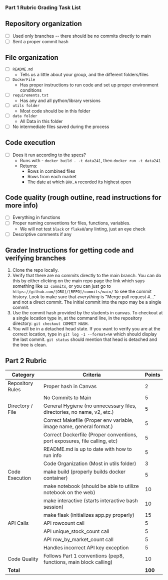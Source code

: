 ### Part 1 Rubric Grading Task List

## Repository organization
- [ ] Used only branches -- there should be no commits directly to main
- [ ] Sent a proper commit hash

## File organization

- [ ] `README.md`
  - Tells us a little about your group, and the different folders/files
- [ ] `DockerFile`
  - Has proper instructions to run code and set up proper environment conditions
- [ ] `requirements.txt`
  - Has any and all python/library versions
- [ ] `utils folder`
  - Most code should be in this folder
- [ ] `data folder`
  - All Data in this folder
- [ ] No intermediate files saved during the process

## Code execution

- [ ] Does it run according to the specs? 
   - Runs with - `docker build . -t data241`, then `docker run -t data241`
   - Returns:
      - Rows in combined files
      - Rows from each market 
      - The date at which `BRK.A` recorded its highest open

## Code quality (rough outline, read instructions for more info)

- [ ] Everything in functions
- [ ] Proper naming conventions for files, functions, variables.
  - We will not test `black` or `flake8`/any linting, just an eye check
- [ ] Descriptive comments if any

## Grader Instructions for getting code and verifying branches

1. Clone the repo locally.
1. Verify that there are no commits directly to the main branch. You can do this by either clicking on the main repo page the link which says something like `12 commits`, or you can just go to `https://github.com/[ORG]/[REPO]/commits/main/` to see the commit history. Look to make sure that _everything_ is "Merge pull request #..." and not a direct commit. The initial commit into the repo may be a single commit.
2. Use the commit hash provided by the students in canvas. To checkout at a single location type in, at the command line, in the repository directory: `git checkout COMMIT HASH`.
3. You will be in a detached head state. If you want to verify you are at the correct location, type in `git log -1 --format=%H` which should display the last commit. `git status` should mention that head is detached and the tree is clean.

## Part 2 Rubric 

| Category | Criteria | Points |
|----------|----------|---------|
| Repository Rules | Proper hash in Canvas | 2 |
| | No Commits to Main | 5 |
| Directory / File | General Hygiene (no unnecessary files, directories, no name, v2, etc.) | 5 |
| | Correct Makefile (Proper env variable, image name, general format.) | 5 |
| | Correct Dockerfile (Proper conventions, port exposures, file calling, etc) | 5 |
| | README.md is up to date with how to run info | 5 |
| | Code Organization (Most in utils folder) | 3 |
| Code Execution | make build (properly builds docker container) | 5 |
| | make notebook (should be able to utilize notebook on the web) | 10 |
| | make interactive (starts interactive bash session) | 10 |
| | make flask (initializes app.py properly) | 15 |
| API Calls | API rowcount call | 5 |
| | API unique_stock_count call | 5 |
| | API row_by_market_count call | 5 |
| | Handles incorrect API key exception | 5 |
| Code Quality | Follows Part 1 conventions (pep8, functions, main block calling) | 10 |
| **Total** | | **100** |